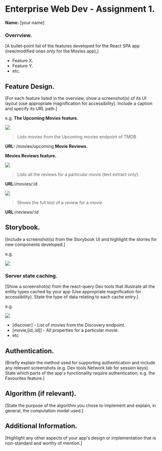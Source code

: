 # Enterprise Web Dev - Assignment 1.

__Name:__ [your name]

### Overrview.

[A bullet-point list of the features developed for the React SPA app (new/modified ones only for the Movies app),]

+ Feature X.
+ Feature Y. 
+ etc.

## Feature Design.

[For each feature listed in the overview, show a screenshot(s) of its UI layout (use appropriate magnification for accessibility). Include a caption and specify its URL path.]

e.g. 
__The Upcoming Movies feature.__


![][image1]

> Lists movies from the Upcoming movies endpoint of TMDB

__URL:__ /movies/upcoming
__Movie Reviews.__

__Movies Reviews feature.__

![][image2]

> Lists all the reviews for a particular movie (text extract only).

__URL:__/movies/:id


![][image3]

> Shows the full text of a review for a movie. 

__URL:__/reviews/:id

## Storybook.

[Include a screenshot(s) from the Storybook UI and highlight the stories for new components developed.]

e.g.

![][image5]


### Server state caching.

[Show a screenshot(s) from the react-query Dev tools that illustrate all the entity types cached by your app (Use appropriate magnification for accessibility). State the type of data relating to each cache entry.]

e.g.

![][image4]

+ [discover] - List of movies from the Discovery endpoint.
+ [movie,[id,:id]] - All properties for a particular movie.
+ etc

## Authentication.

[Briefly explain the method used for supporting authentication and include any relevant screenshots (e.g. Dev tools Network tab for session keys). State which parts of the app's functionality require authentication, e.g. the Favourites feature.]

## Algorithm (if relevant).

[State the purpose of the algorithm you chose to implement and explain, in general, the computation model used.]

## Additional Information.

[Highlight any other aspects of your app's design or implementation that is non-standard and worthy of mention.]

[image1]: ./images/image1.png
[image2]: ./images/image2.png
[image3]: ./images/image3.png
[image4]: ./images/image4.png
[image5]: ./images/image5.png